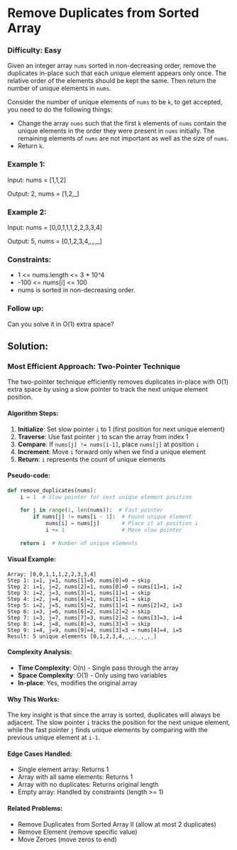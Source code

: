 # Remove Duplicates from Sorted Array

### Difficulty: Easy

Given an integer array `nums` sorted in non-decreasing order, remove the duplicates in-place such that each unique element appears only once. The relative order of the elements should be kept the same. Then return the number of unique elements in `nums`.

Consider the number of unique elements of `nums` to be `k`, to get accepted, you need to do the following things:
- Change the array `nums` such that the first `k` elements of `nums` contain the unique elements in the order they were present in `nums` initially. The remaining elements of `nums` are not important as well as the size of `nums`.
- Return `k`.

### Example 1:

Input: nums = [1,1,2]

Output: 2, nums = [1,2,_]

### Example 2:

Input: nums = [0,0,1,1,1,2,2,3,3,4]

Output: 5, nums = [0,1,2,3,4,_,_,_,_,_]

### Constraints:

- 1 <= nums.length <= 3 * 10^4
- -100 <= nums[i] <= 100
- nums is sorted in non-decreasing order.

### Follow up:

Can you solve it in O(1) extra space?

## Solution:

### Most Efficient Approach: Two-Pointer Technique

The two-pointer technique efficiently removes duplicates in-place with O(1) extra space by using a slow pointer to track the next unique element position.

#### Algorithm Steps:
1. **Initialize**: Set slow pointer `i` to 1 (first position for next unique element)
2. **Traverse**: Use fast pointer `j` to scan the array from index 1
3. **Compare**: If `nums[j] != nums[i-1]`, place `nums[j]` at position `i`
4. **Increment**: Move `i` forward only when we find a unique element
5. **Return**: `i` represents the count of unique elements

#### Pseudo-code:
```python
def remove_duplicates(nums):
    i = 1  # Slow pointer for next unique element position
    
    for j in range(1, len(nums)):  # Fast pointer
        if nums[j] != nums[i - 1]:  # Found unique element
            nums[i] = nums[j]       # Place it at position i
            i += 1                  # Move slow pointer
    
    return i  # Number of unique elements
```

#### Visual Example:
```
Array: [0,0,1,1,1,2,2,3,3,4]
Step 1: i=1, j=1, nums[1]=0, nums[0]=0 → skip
Step 2: i=1, j=2, nums[2]=1, nums[0]=0 → nums[1]=1, i=2
Step 3: i=2, j=3, nums[3]=1, nums[1]=1 → skip
Step 4: i=2, j=4, nums[4]=1, nums[1]=1 → skip
Step 5: i=2, j=5, nums[5]=2, nums[1]=1 → nums[2]=2, i=3
Step 6: i=3, j=6, nums[6]=2, nums[2]=2 → skip
Step 7: i=3, j=7, nums[7]=3, nums[2]=2 → nums[3]=3, i=4
Step 8: i=4, j=8, nums[8]=3, nums[3]=3 → skip
Step 9: i=4, j=9, nums[9]=4, nums[3]=3 → nums[4]=4, i=5
Result: 5 unique elements [0,1,2,3,4,_,_,_,_,_]
```

#### Complexity Analysis:
- **Time Complexity**: O(n) - Single pass through the array
- **Space Complexity**: O(1) - Only using two variables
- **In-place**: Yes, modifies the original array

#### Why This Works:
The key insight is that since the array is sorted, duplicates will always be adjacent. The slow pointer `i` tracks the position for the next unique element, while the fast pointer `j` finds unique elements by comparing with the previous unique element at `i-1`.

#### Edge Cases Handled:
- Single element array: Returns 1
- Array with all same elements: Returns 1
- Array with no duplicates: Returns original length
- Empty array: Handled by constraints (length >= 1)

#### Related Problems:
- Remove Duplicates from Sorted Array II (allow at most 2 duplicates)
- Remove Element (remove specific value)
- Move Zeroes (move zeros to end)
